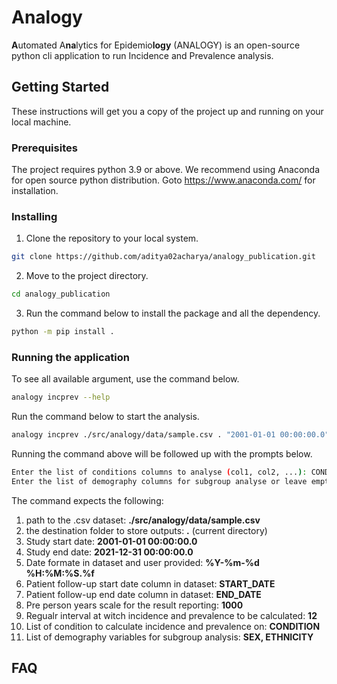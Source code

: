 # Analogy

**A**utomated A**na**lytics for Epidemio**logy** (ANALOGY) is an open-source python cli application to run Incidence and Prevalence analysis.

## Getting Started
These instructions will get you a copy of the project up and running on your local machine.

### Prerequisites
The project requires python 3.9 or above. We recommend using Anaconda for open source python distribution. Goto https://www.anaconda.com/ for installation.

### Installing

1. Clone the repository to your local system.
```bash
git clone https://github.com/aditya02acharya/analogy_publication.git
```

2. Move to the project directory.
```bash
cd analogy_publication
```

3. Run the command below to install the package and all the dependency. 
```bash
python -m pip install .
```

### Running the application

To see all available argument, use the command below.
```bash
analogy incprev --help
```

Run the command below to start the analysis.
```bash
analogy incprev ./src/analogy/data/sample.csv . "2001-01-01 00:00:00.0" "2021-12-31 00:00:00.0" "%Y-%m-%d %H:%M:%S.%f" START_DATE END_DATE 1000 12
```
Running the command above will be followed up with the prompts below. 
```bash
Enter the list of conditions columns to analyse (col1, col2, ...): CONDITION
Enter the list of demography columns for subgroup analyse or leave empty if none (col1, col2, ...): SEX, ETHNICITY
```
The command expects the following:
1. path to the .csv dataset: **./src/analogy/data/sample.csv**
2. the destination folder to store outputs: **.** (current directory)
3. Study start date: **2001-01-01 00:00:00.0**
4. Study end date: **2021-12-31 00:00:00.0**
5. Date formate in dataset and user provided: **%Y-%m-%d %H:%M:%S.%f**
6. Patient follow-up start date column in dataset: **START_DATE**
7. Patient follow-up end date column in dataset: **END_DATE**
8. Pre person years scale for the result reporting: **1000**
9. Regualr interval at witch incidence and prevalence to be calculated: **12**
10. List of condition to calculate incidence and prevalence on: **CONDITION**
11. List of demography variables for subgroup analysis: **SEX, ETHNICITY**

## FAQ

